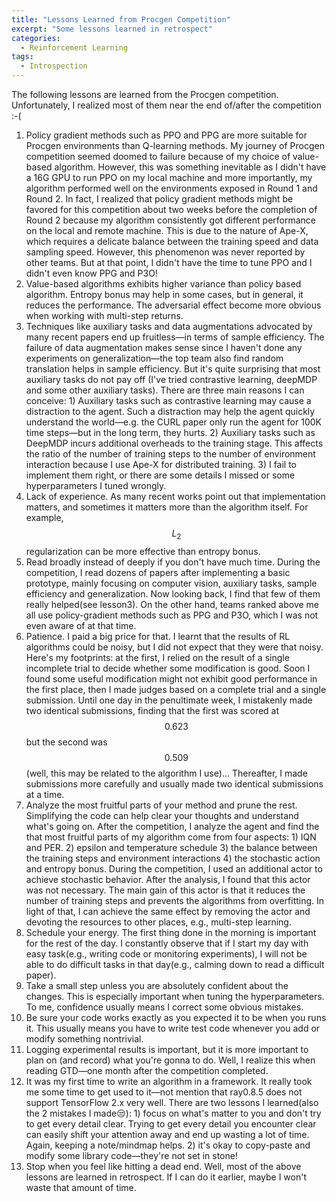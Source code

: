 ```yaml
---
title: "Lessons Learned from Procgen Competition"
excerpt: "Some lessons learned in retrospect"
categories:
  - Reinforcement Learning
tags:
  - Introspection
---
```


The following lessons are learned from the Procgen competition. Unfortunately, I realized most of them near the end of/after the competition :-(

1. Policy gradient methods such as PPO and PPG are more suitable for Procgen environments than Q-learning methods. My journey of Procgen competition seemed doomed to failure because of my choice of value-based algorithm. However, this was something inevitable as I didn't have a 16G GPU to run PPO on my local machine and more importantly, my algorithm performed well on the environments exposed in Round 1 and Round 2. In fact, I realized that policy gradient methods might be favored for this competition about two weeks before the completion of Round 2 because my algorithm consistently got different performance on the local and remote machine. This is due to the nature of Ape-X, which requires a delicate balance between the training speed and data sampling speed. However, this phenomenon was never reported by other teams. But at that point, I didn't have the time to tune PPO and I didn't even know PPG and P3O!
2. Value-based algorithms exhibits higher variance than policy based algorithm. Entropy bonus may help in some cases, but in general, it reduces the performance. The adversarial effect become more obvious when working with multi-step returns.
3. Techniques like auxiliary tasks and data augmentations advocated by many recent papers end up fruitless—in terms of sample efficiency. The failure of data augmentation makes sense since I haven't done any experiments on generalization—the top team also find random translation helps in sample efficiency. But it's quite surprising that most auxiliary tasks do not pay off (I've tried contrastive learning, deepMDP and some other auxiliary tasks). There are three main reasons I can conceive: 1) Auxiliary tasks such as contrastive learning may cause a distraction to the agent. Such a distraction may help the agent quickly understand the world—e.g. the CURL paper only run the agent for 100K time steps—but in the long term, they hurts. 2) Auxiliary tasks such as DeepMDP incurs additional overheads to the training stage. This affects the ratio of the number of training steps to the number of environment interaction because I use Ape-X for distributed training. 3) I fail to implement them right, or there are some details I missed or some hyperparameters I tuned wrongly.
4. Lack of experience. As many recent works point out that implementation matters, and sometimes it matters more than the algorithm itself. For example, $$L_2$$ regularization can be more effective than entropy bonus.
5. Read broadly instead of deeply if you don't have much time. During the competition, I read dozens of papers after implementing a basic prototype, mainly focusing on computer vision, auxiliary tasks, sample efficiency and generalization. Now looking back, I find that few of them really helped(see lesson3). On the other hand, teams ranked above me all use policy-gradient methods such as PPG and P3O, which I was not even aware of at that time.
6. Patience. I paid a big price for that. I learnt that the results of RL algorithms could be noisy, but I did not expect that they were that noisy. Here's my footprints: at the first, I relied on the result of a single incomplete trial to decide whether some modification is good. Soon I found some useful modification might not exhibit good performance in the first place, then I made judges based on a complete trial and a single submission. Until one day in the penultimate week, I mistakenly made two identical submissions, finding that the first was scored at $$0.623$$ but the second was $$0.509$$(well, this may be related to the algorithm I use)... Thereafter, I made submissions more carefully and usually made two identical submissions at a time. 
7. Analyze the most fruitful parts of your method and prune the rest. Simplifying the code can help clear your thoughts and understand what's going on. After the competition, I analyze the agent and find the that most fruitful parts of my algorithm come from four aspects: 1) IQN and PER. 2) epsilon and temperature schedule 3) the balance between the training steps and environment interactions 4) the stochastic action and entropy bonus. During the competition, I used an additional actor to achieve stochastic behavior. After the analysis, I found that this actor was not necessary. The main gain of this actor is that it reduces the number of training steps and prevents the algorithms from overfitting. In light of that, I can achieve the same effect by removing the actor and devoting the resources to other places, e.g., multi-step learning.
8. Schedule your energy. The first thing done in the morning is important for the rest of the day. I constantly observe that if I start my day with easy task(e.g., writing code or monitoring experiments), I will not be able to do difficult tasks in that day(e.g., calming down to read a difficult paper).
9. Take a small step unless you are absolutely confident about the changes. This is especially important when tuning the hyperparameters. To me, confidence usually means I correct some obvious mistakes. 
10. Be sure your code works exactly as you expected it to be when you runs it. This usually means you have to write test code whenever you add or modify something nontrivial.
11. Logging experimental results is important, but it is more important to plan on (and record) what you're gonna to do. Well, I realize this when reading GTD—one month after the competition completed.
12. It was my first time to write an algorithm in a framework. It really took me some time to get used to it—not mention that ray0.8.5 does not support TensorFlow 2.x very well. There are two lessons I learned(also the 2 mistakes I made😒): 1) focus on what's matter to you and don't try to get every detail clear. Trying to get every detail you encounter clear can easily shift your attention away and end up wasting a lot of time. Again, keeping a note/mindmap helps. 2) it's okay to copy-paste and modify some library code—they're not set in stone!
13. Stop when you feel like hitting a dead end. Well, most of the above lessons are learned in retrospect. If I can do it earlier, maybe I won't waste that amount of time.
